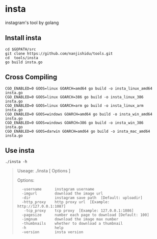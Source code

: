 # insta

instagram's tool by golang

## Install insta
	
	cd $GOPATH/src
	git clone https://github.com/nanjishidu/tools.git
	cd  tools/insta
	go build insta.go
## Cross Compiling

	CGO_ENABLED=0 GOOS=linux GOARCH=amd64 go build -o insta_linux_amd64 insta.go 
	CGO_ENABLED=0 GOOS=linux GOARCH=386 go build -o insta_linux_386 insta.go 
	CGO_ENABLED=0 GOOS=linux GOARCH=arm go build -o insta_linux_arm insta.go
	CGO_ENABLED=0 GOOS=windows GOARCH=amd64 go build -o insta_win_amd64 insta.go 
	CGO_ENABLED=0 GOOS=windows GOARCH=386 go build -o insta_win_386 insta.go 
	CGO_ENABLED=0 GOOS=darwin GOARCH=amd64 go build -o insta_mac_amd64 insta.go
## Use insta

	./insta -h

> 	Useage: ./insta [ Options ]
>
>  Options:
> 
>  		-username      instagram username
>  		-imgurl        download the image url
>  		-dir           instagram save path  [Default: uploadir]
>		-http_proxy    http proxy url  [Example: http://127.0.0.1:1087]
>		 -tcp_proxy    tcp proxy  [Example: 127.0.0.1:1086]
>  		-pagesize      number each page to download [Default: 100]
>  		-imgnum        download the image max number
>  		-thumbnails    whether to download a thumbnail
>  		-h             help
>  		-version       insta version




